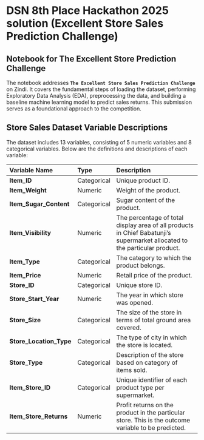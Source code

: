 # DSN 8th Place Hackathon 2025 solution (Excellent Store Sales Prediction Challenge)

## Notebook for The Excellent Store Prediction Challenge 
The notebook addresses __`The Excellent Store Sales Prediction Challenge`__ on Zindi. It covers the fundamental steps of loading the dataset, performing Exploratory Data Analysis (EDA), preprocessing the data, and building a baseline machine learning model to predict sales returns. This submission serves as a foundational approach to the competition.


## Store Sales Dataset Variable Descriptions
The dataset includes 13 variables, consisting of 5 numeric variables and 8 categorical variables. Below are the definitions and descriptions of each variable:

| Variable Name         | Type        | Description                                                                                                                              |
| :-------------------- | :---------- | :--------------------------------------------------------------------------------------------------------------------------------------- |
| **Item_ID** | Categorical | Unique product ID.                                                                                                                       |
| **Item_Weight** | Numeric     | Weight of the product.                                                                                                                   |
| **Item_Sugar_Content**| Categorical | Sugar content of the product.                                                                                                            |
| **Item_Visibility** | Numeric     | The percentage of total display area of all products in Chief Babatunji’s supermarket allocated to the particular product.                 |
| **Item_Type** | Categorical | The category to which the product belongs.                                                                                               |
| **Item_Price** | Numeric     | Retail price of the product.                                                                                                             |
| **Store_ID** | Categorical | Unique store ID.                                                                                                                         |
| **Store_Start_Year** | Numeric     | The year in which store was opened.                                                                                                      |
| **Store_Size** | Categorical | The size of the store in terms of total ground area covered.                                                                             |
| **Store_Location_Type**| Categorical | The type of city in which the store is located.                                                                                          |
| **Store_Type** | Categorical | Description of the store based on category of items sold.                                                                                |
| **Item_Store_ID** | Categorical | Unique identifier of each product type per supermarket.                                                                                  |
| **Item_Store_Returns**| Numeric     | Profit returns on the product in the particular store. This is the outcome variable to be predicted.                                     |

